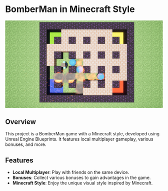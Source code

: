 # BomberMan in Minecraft Style

![Game Screenshot](image.png)

## Overview

This project is a BomberMan game with a Minecraft style, developed using Unreal Engine Blueprints. It features local multiplayer gameplay, various bonuses, and more.

## Features

- **Local Multiplayer**: Play with friends on the same device.
- **Bonuses**: Collect various bonuses to gain advantages in the game.
- **Minecraft Style**: Enjoy the unique visual style inspired by Minecraft.